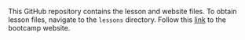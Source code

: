 This GitHub repository contains the lesson and website files. To obtain lesson files, navigate to the `lessons` directory. Follow this [link](http://jdblischak.github.io/2013-09-19-chicago/) to the bootcamp website.